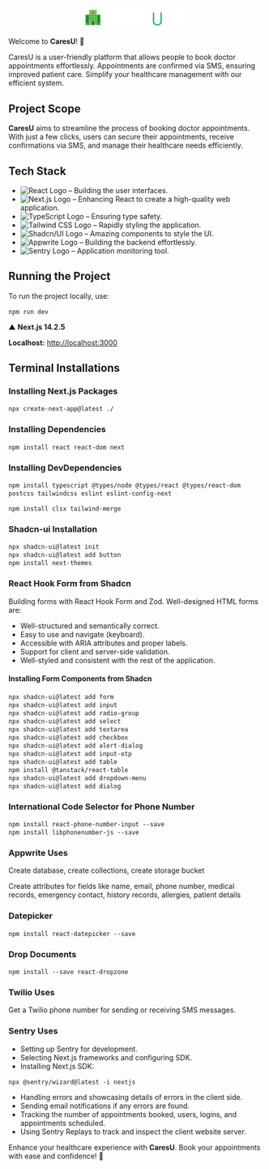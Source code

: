 
  <h1 align='center'>
        <img src="https://github.com/kamesh0407/caresu/blob/master/public/assets/icons/logo-full.svg" alt="CaresU Logo" style="display: block; margin: 0 auto; width: 200px;">
    </h1>
    <p>Welcome to <strong>CaresU</strong>! 🎉</p>
    

  <p>CaresU is a user-friendly platform that allows people to book doctor appointments effortlessly. Appointments are confirmed via SMS, ensuring improved patient care. Simplify your healthcare management with our efficient system.</p>
    
  <h2>Project Scope</h2>
    <p><strong>CaresU</strong> aims to streamline the process of booking doctor appointments. With just a few clicks, users can secure their appointments, receive confirmations via SMS, and manage their healthcare needs efficiently.</p>

  <h2>Tech Stack</h2>
    <ul>
        <li><img src="https://img.shields.io/badge/React-20232A?style=for-the-badge&logo=react&logoColor=61DAFB" alt="React Logo"> – Building the user interfaces.</li>
        <li><img src="https://img.shields.io/badge/Next.js-000000?style=for-the-badge&logo=nextdotjs&logoColor=white" alt="Next.js Logo">  – Enhancing React to create a high-quality web application.</li>
        <li><img src="https://img.shields.io/badge/TypeScript-007ACC?style=for-the-badge&logo=typescript&logoColor=white" alt="TypeScript Logo"> – Ensuring type safety.</li>
        <li><img src="https://img.shields.io/badge/Tailwind_CSS-38B2AC?style=for-the-badge&logo=tailwind-css&logoColor=white" alt="Tailwind CSS Logo">  – Rapidly styling the application.</li>
        <li><img src="https://img.shields.io/badge/Shadcn/UI-000000?style=for-the-badge&logo=none&logoColor=white" alt="Shadcn/UI Logo">  – Amazing components to style the UI.</li>
        <li><img src="https://img.shields.io/badge/Appwrite-F02E65?style=for-the-badge&logo=appwrite&logoColor=white" alt="Appwrite Logo">  – Building the backend effortlessly.</li>
        <li><img src="https://img.shields.io/badge/Sentry-362D59?style=for-the-badge&logo=sentry&logoColor=white" alt="Sentry Logo"> – Application monitoring tool.</li>
    </ul>

  <h2>Running the Project</h2>
    <p>To run the project locally, use:</p>
    <pre><code>npm run dev</code></pre>
    <p>▲ <strong>Next.js 14.2.5</strong></p>
    <p><strong>Localhost:</strong> <a href="http://localhost:3000">http://localhost:3000</a></p>

  <h2>Terminal Installations</h2>
    <h3>Installing Next.js Packages</h3>
    <pre><code>npx create-next-app@latest ./</code></pre>

  <h3>Installing Dependencies</h3>
    <pre><code>npm install react react-dom next</code></pre>

  <h3>Installing DevDependencies</h3>
    <pre><code>npm install typescript @types/node @types/react @types/react-dom postcss tailwindcss eslint eslint-config-next</code></pre>
    <pre><code>npm install clsx tailwind-merge</code></pre>

  <h3>Shadcn-ui Installation</h3>
    <pre><code>npx shadcn-ui@latest init
npx shadcn-ui@latest add button
npm install next-themes</code></pre>

  <h3>React Hook Form from Shadcn</h3>
    <p>Building forms with React Hook Form and Zod. Well-designed HTML forms are:</p>
    <ul>
        <li>Well-structured and semantically correct.</li>
        <li>Easy to use and navigate (keyboard).</li>
        <li>Accessible with ARIA attributes and proper labels.</li>
        <li>Support for client and server-side validation.</li>
        <li>Well-styled and consistent with the rest of the application.</li>
    </ul>
    <h4>Installing Form Components from Shadcn</h4>
    <pre><code>npx shadcn-ui@latest add form
npx shadcn-ui@latest add input
npx shadcn-ui@latest add radio-group
npx shadcn-ui@latest add select
npx shadcn-ui@latest add textarea
npx shadcn-ui@latest add checkbox
npx shadcn-ui@latest add alert-dialog
npx shadcn-ui@latest add input-otp
npx shadcn-ui@latest add table
npm install @tanstack/react-table
npx shadcn-ui@latest add dropdown-menu
npx shadcn-ui@latest add dialog</code></pre>

   <h3>International Code Selector for Phone Number</h3>
    <pre><code>npm install react-phone-number-input --save
npm install libphonenumber-js --save</code></pre>

   <h3>Appwrite Uses</h3>
    <p>Create database, create collections, create storage bucket</p>
    <p>Create attributes for fields like name, email, phone number, medical records, emergency contact, history records, allergies, patient details</p>

  <h3>Datepicker</h3>
    <pre><code>npm install react-datepicker --save</code></pre>

   <h3>Drop Documents</h3>
   <pre><code>npm install --save react-dropzone</code></pre>

   <h3>Twilio Uses</h3>
    <p>Get a Twilio phone number for sending or receiving SMS messages.</p>

  <h3>Sentry Uses</h3>
    <ul>
        <li>Setting up Sentry for development.</li>
        <li>Selecting Next.js frameworks and configuring SDK.</li>
        <li>Installing Next.js SDK:</li>
    </ul>
    <pre><code>npx @sentry/wizard@latest -i nextjs</code></pre>
    <ul>
        <li>Handling errors and showcasing details of errors in the client side.</li>
        <li>Sending email notifications if any errors are found.</li>
        <li>Tracking the number of appointments booked, users, logins, and appointments scheduled.</li>
        <li>Using Sentry Replays to track and inspect the client website server.</li>
    </ul>

  <p>Enhance your healthcare experience with <strong>CaresU</strong>. Book your appointments with ease and confidence! 🚀</p>
</body>
</html>

